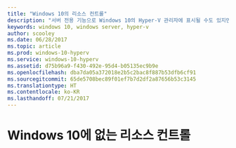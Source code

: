 ```yaml
---
title: "Windows 10의 리소스 컨트롤"
description: "서버 전용 기능으로 Windows 10의 Hyper-V 관리자에 표시될 수도 있지만 사용할 수는 없습니다."
keywords: windows 10, windows server, hyper-v
author: scooley
ms.date: 06/28/2017
ms.topic: article
ms.prod: windows-10-hyperv
ms.service: windows-10-hyperv
ms.assetid: d75b96a9-f430-492e-95d4-b05135ec9b9e
ms.openlocfilehash: dba7da05a372018e2b5c2bac8f887b53dfb6cf91
ms.sourcegitcommit: 65de5708bec89f01ef7b7d2df2a87656b53c3145
ms.translationtype: HT
ms.contentlocale: ko-KR
ms.lasthandoff: 07/21/2017
---
```

# Windows 10에 없는 리소스 컨트롤
